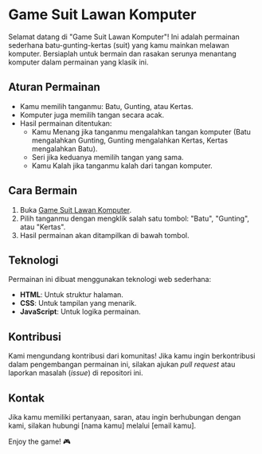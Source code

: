 # Game Suit Lawan Komputer

Selamat datang di "Game Suit Lawan Komputer"! Ini adalah permainan sederhana batu-gunting-kertas (suit) yang kamu mainkan melawan komputer. Bersiaplah untuk bermain dan rasakan serunya menantang komputer dalam permainan yang klasik ini.


## Aturan Permainan

- Kamu memilih tanganmu: Batu, Gunting, atau Kertas.
- Komputer juga memilih tangan secara acak.
- Hasil permainan ditentukan:
  - Kamu Menang jika tanganmu mengalahkan tangan komputer (Batu mengalahkan Gunting, Gunting mengalahkan Kertas, Kertas mengalahkan Batu).
  - Seri jika keduanya memilih tangan yang sama.
  - Kamu Kalah jika tanganmu kalah dari tangan komputer.

## Cara Bermain

1. Buka [Game Suit Lawan Komputer](https://tanbopp.github.io/game-suit/).
2. Pilih tanganmu dengan mengklik salah satu tombol: "Batu", "Gunting", atau "Kertas".
3. Hasil permainan akan ditampilkan di bawah tombol.

## Teknologi

Permainan ini dibuat menggunakan teknologi web sederhana:

- **HTML**: Untuk struktur halaman.
- **CSS**: Untuk tampilan yang menarik.
- **JavaScript**: Untuk logika permainan.

## Kontribusi

Kami mengundang kontribusi dari komunitas! Jika kamu ingin berkontribusi dalam pengembangan permainan ini, silakan ajukan *pull request* atau laporkan masalah (*issue*) di repositori ini.

## Kontak

Jika kamu memiliki pertanyaan, saran, atau ingin berhubungan dengan kami, silakan hubungi [nama kamu] melalui [email kamu].

Enjoy the game! 🎮
